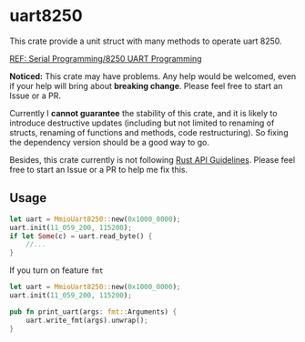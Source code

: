 # uart8250

This crate provide a unit struct with many methods to operate uart 8250.

[REF: Serial Programming/8250 UART Programming](https://en.wikibooks.org/wiki/Serial_Programming/8250_UART_Programming#UART_Registers)

**Noticed:** This crate may have problems. Any help would be welcomed, even if your help will bring about **breaking change**. Please feel free to start an Issue or a PR.

Currently I **cannot guarantee** the stability of this crate, and it is likely to introduce destructive updates (including but not limited to renaming of structs, renaming of functions and methods, code restructuring). So fixing the dependency version should be a good way to go.

Besides, this crate currently is not following [Rust API Guidelines](https://rust-lang.github.io/api-guidelines/). Please feel free to start an Issue or a PR to help me fix this.

## Usage

```rust
let uart = MmioUart8250::new(0x1000_0000);
uart.init(11_059_200, 115200);
if let Some(c) = uart.read_byte() {
    //...
}
```

If you turn on feature `fmt`

```rust
let uart = MmioUart8250::new(0x1000_0000);
uart.init(11_059_200, 115200);

pub fn print_uart(args: fmt::Arguments) {
    uart.write_fmt(args).unwrap();
}
```

